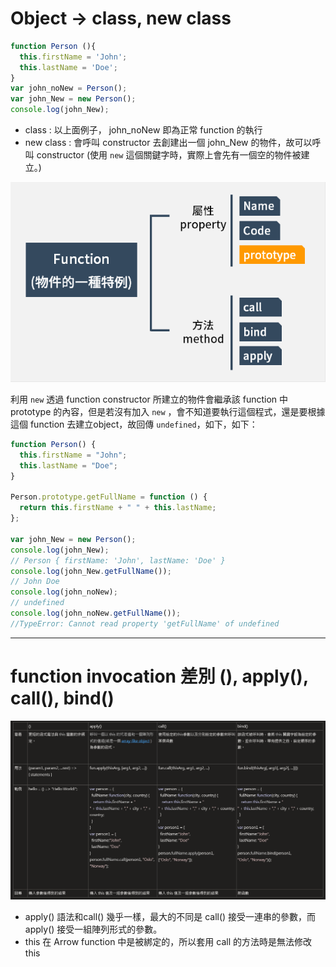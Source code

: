 # Object -> class, new class

```javascript
function Person (){
  this.firstName = 'John';
  this.lastName = 'Doe';
}
var john_noNew = Person();
var john_New = new Person();
console.log(john_New);
```

* class : 以上面例子， john_noNew 即為正常 function 的執行
* new class : 會呼叫 constructor 去創建出一個 john_New 的物件，故可以呼叫 constructor (使用 `new` 這個關鍵字時，實際上會先有一個空的物件被建立。)

![js_class](./img/object.PNG "object_intro")

利用 `new` 透過 function constructor 所建立的物件會繼承該 function 中 prototype 的內容，但是若沒有加入 `new` ，會不知道要執行這個程式，還是要根據這個 function 去建立object，故回傳 `undefined`，如下，如下：
```javascript
function Person() {
  this.firstName = "John";
  this.lastName = "Doe";
}

Person.prototype.getFullName = function () {
  return this.firstName + " " + this.lastName;
};

var john_New = new Person();
console.log(john_New);
// Person { firstName: 'John', lastName: 'Doe' }
console.log(john_New.getFullName());
// John Doe
console.log(john_noNew);
// undefined
console.log(john_noNew.getFullName());
//TypeError: Cannot read property 'getFullName' of undefined
```

----

# function invocation 差別 (), apply(), call(), bind()

![js_invoke](./img/functionInvoke.PNG "invoke")
* apply() 語法和call() 幾乎一樣，最大的不同是 call() 接受一連串的參數，而 apply() 接受一組陣列形式的參數。
* this 在 Arrow function 中是被綁定的，所以套用 call 的方法時是無法修改 this